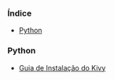 ### Índice

* [Python](#python)


### Python

* [Guia de Instalação do Kivy](https://pythonacademy.com.br/sliders/como-instalar-o-kivy)
